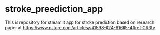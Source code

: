 # stroke_preediction_app
This is repository for streamlit app for stroke prediction based on research paper at https://www.nature.com/articles/s41598-024-61665-4#ref-CR3ty
